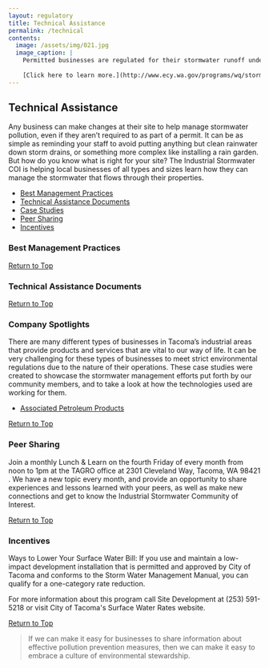 ```yaml
---
layout: regulatory
title: Technical Assistance
permalink: /technical
contents:
  image: /assets/img/021.jpg
  image_caption: |
    Permitted businesses are regulated for their stormwater runoff under the Department of Ecology’s National Pollutant Discharge Elimination System (NPDES) permit program.
    
    [Click here to learn more.](http://www.ecy.wa.gov/programs/wq/stormwater/municipal/phaseIpermit/phipermit.html)
---
```


## Technical Assistance

Any business can make changes at their site to help manage stormwater pollution, even if they aren’t required to as part of a permit. It can be as simple as reminding your staff to avoid putting anything but clean rainwater down storm drains, or something more complex like installing a rain garden. But how do you know what is right for your site? The Industrial Stormwater COI is helping local businesses of all types and sizes learn how they can manage the stormwater that flows through their properties.

- [Best Management Practices](#BMP)
- [Technical Assistance Documents](#TAD)
- [Case Studies](#CASE)
- [Peer Sharing](#PEER)
- [Incentives](#INCT)

### <a name='BMP'></a>Best Management Practices

[Return to Top](#TOP)

### <a name='TAD'></a>Technical Assistance Documents

[Return to Top](#TOP)

### <a name='CASE'></a>Company Spotlights

There are many different types of businesses in Tacoma’s industrial areas that provide products and services that are vital to our way of life. It can be very challenging for these types of businesses to meet strict environmental regulations due to the nature of their operations. These case studies were created to showcase the stormwater management efforts put forth by our community members, and to take a look at how the technologies used are working for them.

- [Associated Petroleum Products](https://www.pwi.org/_data/global/files/ISCOI_CompanySpotlight_Final_APP.pdf)

[Return to Top](#TOP)

### <a name='PEER'></a>Peer Sharing

Join a monthly Lunch & Learn on the fourth Friday of every month from noon to 1pm at the TAGRO office at 2301 Cleveland Way, Tacoma, WA 98421 . We have a new topic every month, and provide an opportunity to share experiences and lessons learned with your peers, as well as make new connections and get to know the Industrial Stormwater Community of Interest.

[Return to Top](#TOP)

### <a name='INCT'></a>Incentives

Ways to Lower Your Surface Water Bill: If you use and maintain a low-impact development installation that is permitted and approved by City of Tacoma and conforms to the Storm Water Management Manual, you can qualify for a one-category rate reduction.

For more information about this program call Site Development at (253) 591-5218 or visit City of Tacoma's Surface Water Rates website.

[Return to Top](#TOP)

> If we can make it easy for businesses to share information about effective pollution prevention measures, then we can make it easy to embrace a culture of environmental stewardship.
